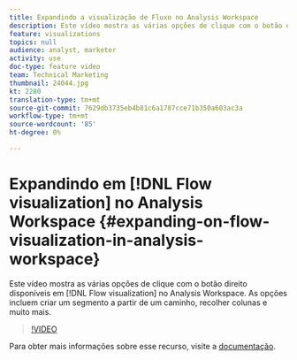 ```yaml
---
title: Expandindo a visualização de Fluxo no Analysis Workspace
description: Este vídeo mostra as várias opções de clique com o botão direito disponíveis na visualização Fluxo no Analysis Workspace. As opções incluem criar um segmento a partir de um caminho, recolher colunas e muito mais.
feature: visualizations
topics: null
audience: analyst, marketer
activity: use
doc-type: feature video
team: Technical Marketing
thumbnail: 24044.jpg
kt: 2280
translation-type: tm+mt
source-git-commit: 7629db3735eb4b81c6a1787cce71b350a603ac3a
workflow-type: tm+mt
source-wordcount: '85'
ht-degree: 0%

---
```



# Expandindo em [!DNL Flow visualization] no Analysis Workspace {#expanding-on-flow-visualization-in-analysis-workspace}

Este vídeo mostra as várias opções de clique com o botão direito disponíveis em [!DNL Flow visualization] no Analysis Workspace. As opções incluem criar um segmento a partir de um caminho, recolher colunas e muito mais.

>[!VIDEO](https://video.tv.adobe.com/v/24044/?quality=12)

Para obter mais informações sobre esse recurso, visite a [documentação](https://experienceleague.adobe.com/docs/analytics/analyze/analysis-workspace/visualizations/flow/flow.html?lang=en#analysis-workspace).
